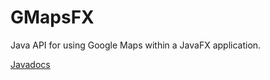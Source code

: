 GMapsFX
=======

Java API for using Google Maps within a JavaFX application.

[Javadocs](http://rterp.github.io/GMapsFX/apidocs/)
